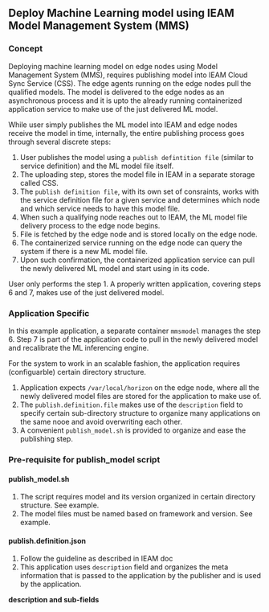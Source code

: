 ## Deploy Machine Learning model using IEAM Model Management System (MMS) 

### Concept
Deploying machine learning model on edge nodes using Model Management System (MMS), requires publishing model into IEAM Cloud Sync Service (CSS).  The edge agents running on the edge nodes pull the qualified models. The model is delivered to the edge nodes as an asynchronous process and it is upto the already running containerized application service to make use of the just delivered ML model. 

While user simply publishes the ML model into IEAM and edge nodes receive the model in time, internally, the entire publishing process goes through several discrete steps: 

1. User publishes the model using a `publish defintition file` (similar to service definition) and the ML model file itself.
2. The uploading step, stores the model file in IEAM in a separate storage called CSS. 
3. The `publish definition file`, with its own set of consraints, works with the service definition file for a given service and determines which node and which service needs to have this model file.
4. When such a qualifying node reaches out to IEAM, the ML model file delivery process to the edge node begins.
5. File is fetched by the edge node and is stored locally on the edge node.
6. The containerized service running on the edge node can query the system if there is a new ML model file. 
7. Upon such confirmation, the containerized application service can pull the newly delivered ML model and start using in its code.

User only performs the step 1. A properly written application, covering steps 6 and 7, makes use of the just delivered model. 

### Application Specific

In this example application, a separate container `mmsmodel` manages the step 6. Step 7 is part of the application code to pull in the newly delivered model and recalibrate the ML inferencing engine.

For the system to work in an scalable fashion, the application requires (configuarble) certain directory structure. 

1. Application expects `/var/local/horizon` on the edge node, where all the newly delivered model files are stored for the application to make use of.
2. The `publish.definition.file` makes use of the `description` field to specify certain sub-directory structure to organize many applications on the same nooe and avoid overwriting each other.
3. A convenient `publish_model.sh` is provided to organize and ease the publishing step.  

### Pre-requisite for publish_model script

#### publish_model.sh 
1. The script requires model and its version organized in certain directory structure. See example.
2. The model files must be named based on framework and version. See example.

#### publish.definition.json
1. Follow the guideline as described in IEAM doc
2. This application uses `description` field and organizes the meta information that is passed to the application by the publisher and is used by the application.

**description and sub-fields**






